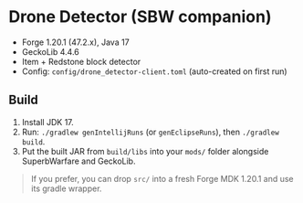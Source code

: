 # Drone Detector (SBW companion)

- Forge 1.20.1 (47.2.x), Java 17
- GeckoLib 4.4.6
- Item + Redstone block detector
- Config: `config/drone_detector-client.toml` (auto-created on first run)

## Build
1) Install JDK 17.
2) Run: `./gradlew genIntellijRuns` (or `genEclipseRuns`), then `./gradlew build`.
3) Put the built JAR from `build/libs` into your `mods/` folder alongside SuperbWarfare and GeckoLib.

> If you prefer, you can drop `src/` into a fresh Forge MDK 1.20.1 and use its gradle wrapper.